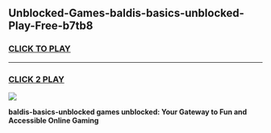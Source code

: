 
## Unblocked-Games-baldis-basics-unblocked-Play-Free-b7tb8
<h3>
<a href="https://premium76.site?title=baldis-basics-unblocked&ref=24M">CLICK TO PLAY</a></h3>
<hr>

<h3>
<a href="https://premium76.site?title=baldis-basics-unblocked&ref=24M">CLICK 2 PLAY</a>
  
</h3>

<a href="https://premium76.site?title=baldis-basics-unblocked&ref=24M"><img src="https://clearcache.store/games.png"></a>


**baldis-basics-unblocked games unblocked: Your Gateway to Fun and Accessible Online Gaming**
